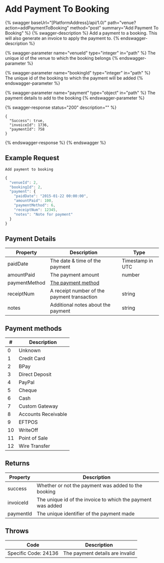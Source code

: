 # Add Payment To Booking

{% swagger baseUrl="[PlatformAddress]/api/1.0/" path="venue?action=addPaymentToBooking" method="post" summary="Add Payment To Booking" %}
{% swagger-description %}
Add a payment to a booking. This will also generate an invoice to apply the payment to.
{% endswagger-description %}

{% swagger-parameter name="venueId" type="integer" in="path" %}
The unique id of the venue to which the booking belongs
{% endswagger-parameter %}

{% swagger-parameter name="bookingId" type="integer" in="path" %}
The unique id of the booking to which the payment will be added
{% endswagger-parameter %}

{% swagger-parameter name="payment" type="object" in="path" %}
The payment details to add to the booking
{% endswagger-parameter %}

{% swagger-response status="200" description="" %}
```
{
  "Success": true,
  "invoiceId": 1736,
  "paymentId": 758
}
```
{% endswagger-response %}
{% endswagger %}

## Example Request

`Add payment to booking`

```javascript
{
  "venueId": 2,
  "bookingId": 2,
  "payment": {
    "paidDate": "2015-01-22 00:00:00",
    "amountPaid": 100,
    "paymentMethod": 6,
    "receiptNum": 12345,
    "notes": "Note for payment"
  }
}
```

## Payment Details

| Property      | Description                                                     | Type             |
| ------------- | --------------------------------------------------------------- | ---------------- |
| paidDate      | The date & time of the payment                                  | Timestamp in UTC |
| amountPaid    | The payment amount                                              | number           |
| paymentMethod | [The payment method](add-payment-to-booking.md#payment-methods) |                  |
| receiptNum    | A receipt number of the payment transaction                     | string           |
| notes         | Additional notes about the payment                              | string           |

## Payment methods

| #  | Description         |
| -- | ------------------- |
| 0  | Unknown             |
| 1  | Credit Card         |
| 2  | BPay                |
| 3  | Direct Deposit      |
| 4  | PayPal              |
| 5  | Cheque              |
| 6  | Cash                |
| 7  | Custom Gateway      |
| 8  | Accounts Receivable |
| 9  | EFTPOS              |
| 10 | WriteOff            |
| 11 | Point of Sale       |
| 12 | Wire Transfer       |

## Returns

| Property  | Description                                                 |
| --------- | ----------------------------------------------------------- |
| success   | Whether or not the payment was added to the booking         |
| invoiceId | The unique id of the invoice to which the payment was added |
| paymentId | The unique identifier of the payment made                   |

## Throws

| Code                 | Description                     |
| -------------------- | ------------------------------- |
| Specific Code: 24136 | The payment details are invalid |

